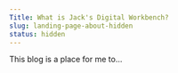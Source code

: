 ```yaml
---
Title: What is Jack's Digital Workbench?
slug: landing-page-about-hidden
status: hidden
---
```


This blog is a place for me to...
